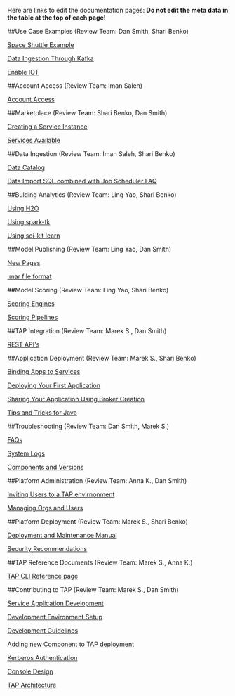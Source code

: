 Here are links to edit the documentation pages: **Do not edit the meta data in the table at the top of each page!** 

##Use Case Examples (Review Team: Dan Smith, Shari Benko)

[Space Shuttle Example](https://github.com/trustedanalytics/platform-wiki-0.8/blob/master/Use-Case-Examples/examples_spaceshuttle.md)

[Data Ingestion Through Kafka](https://github.com/trustedanalytics/platform-wiki-0.8/blob/master/Use-Case-Examples/examples_dataingestkafka.md)

[Enable IOT](https://github.com/trustedanalytics/platform-wiki-0.8/blob/master/Use-Case-Examples/examples_enableiot.md)


##Account Access (Review Team: Iman Saleh)

[Account Access](https://github.com/trustedanalytics/platform-wiki-0.8/blob/master/Account-Access/acctaccess_accessing.md)


##Marketplace (Review Team: Shari Benko, Dan Smith)

[Creating a Service Instance](https://github.com/trustedanalytics/platform-wiki-0.8/blob/master/Marketplace/marketplace_createinstance.md)

[Services Available](https://github.com/trustedanalytics/platform-wiki-0.8/blob/master/Marketplace/marketplace_services.md)


##Data Ingestion (Review Team: Iman Saleh, Shari Benko)

[Data Catalog](https://github.com/trustedanalytics/platform-wiki-0.8/blob/master/Data-Ingestion/dataingest_datacatalog.md)

[Data Import SQL combined with Job Scheduler FAQ](https://github.com/trustedanalytics/platform-wiki-0.8/blob/master/Data-Ingestion/dataingest_sqlimport_scheduler.md)


##Bulding Analytics (Review Team: Ling Yao, Shari Benko)

[Using H2O](https://github.com/trustedanalytics/platform-wiki-0.8/blob/master/Building-Analytics/buildanalytics_h2o.md)

[Using spark-tk](https://github.com/trustedanalytics/platform-wiki-0.8/blob/master/Building-Analytics/buildanalytics_sparktk.md)

[Using sci-kit learn](https://github.com/trustedanalytics/platform-wiki-0.8/blob/master/Building-Analytics/buildanalytics_scikitlearn.md)



##Model Publishing (Review Team: Ling Yao, Dan Smith)

[New Pages](https://github.com/trustedanalytics/platform-wiki-0.8/blob/master/Model-Publishing/models_newpages.md)

[.mar file format](https://github.com/trustedanalytics/platform-wiki-0.8/blob/master/Model-Publishing/models_marformat.md)



##Model Scoring (Review Team: Ling Yao, Shari Benko)

[Scoring Engines](https://github.com/trustedanalytics/platform-wiki-0.8/blob/master/Model-Scoring/modelscoring_scoringengine.md)

[Scoring Pipelines](https://github.com/trustedanalytics/platform-wiki-0.8/blob/master/Model-Scoring/modelscoring_scoringpipeline.md)



##TAP Integration (Review Team: Marek S., Dan Smith)

[REST API's](https://github.com/trustedanalytics/platform-wiki-0.8/blob/master/integration/integration_restapis.md)


##Application Deployment (Review Team: Marek S., Shari Benko)

[Binding Apps to Services](https://github.com/trustedanalytics/platform-wiki-0.8/blob/master/Application-Development/appdev_bindingapps.md)

[Deploying Your First Application](https://github.com/trustedanalytics/platform-wiki-0.8/blob/master/Application-Development/appdev_deployapp.md)

[Sharing Your Application Using Broker Creation](https://github.com/trustedanalytics/platform-wiki-0.8/blob/master/Application-Development/appdev_sharingapps.md)

[Tips and Tricks for Java](https://github.com/trustedanalytics/platform-wiki-0.8/blob/master/Application-Development/appdev_tipstricks.md)


##Troubleshooting (Review Team: Dan Smith, Marek S.)

[FAQs](https://github.com/trustedanalytics/platform-wiki-0.8/blob/master/Troubleshooting/troubleshoot_faqs.md)

[System Logs](https://github.com/trustedanalytics/platform-wiki-0.8/blob/master/Troubleshooting/troubleshoot_systemlogs.md)

[Components and Versions](https://github.com/trustedanalytics/platform-wiki-0.8/blob/master/Troubleshooting/troubleshoot_components.md)


##Platform Administration (Review Team: Anna K., Dan Smith)

[Inviting Users to a TAP envirnonment](https://github.com/trustedanalytics/platform-wiki-0.8/blob/master/Platform-Administration/administration_inviteusers.md)

[Managing Orgs and Users](https://github.com/trustedanalytics/platform-wiki-0.8/blob/master/Platform-Administration/administration_manageorgsusers.md)


##Platform Deployment (Review Team: Marek S., Shari Benko)

[Deployment and Maintenance Manual](https://github.com/trustedanalytics/platform-wiki-0.8/blob/master/Platform-Deployment/deployment-and-maintenance-manual.md)

[Security Recommendations](https://github.com/trustedanalytics/platform-wiki-0.8/blob/master/Platform-Deployment/deployment_securityrecommends.md)


##TAP Reference Documents (Review Team: Marek S., Anna K.)

[TAP CLI Reference page](https://github.com/trustedanalytics/platform-wiki-0.8/blob/master/Reference-Documents/reference_cli.md)


##Contributing to TAP (Review Team: Marek S., Dan Smith)

[Service Application Development](https://github.com/trustedanalytics/platform-wiki-0.8/blob/master/Contributing-to-TAP/contributing_appdev.md)

[Development Environment Setup](https://github.com/trustedanalytics/platform-wiki-0.8/blob/master/Contributing-to-TAP/contributing_devenvironment.md)

[Development Guidelines](https://github.com/trustedanalytics/platform-wiki-0.8/blob/master/Contributing-to-TAP/contributing_devguidelines.md)

[Adding new Component to TAP deployment](https://github.com/trustedanalytics/platform-wiki-0.8/blob/master/Contributing-to-TAP/contributing_addnew.md)

[Kerberos Authentication](https://github.com/trustedanalytics/platform-wiki-0.8/blob/master/Contributing-to-TAP/contributing_kerberosauth.md)

[Console Design](https://github.com/trustedanalytics/platform-wiki-0.8/blob/master/Contributing-to-TAP/contributing_consoledesign.md)

[TAP Architecture](https://github.com/trustedanalytics/platform-wiki-0.8/blob/master/Contributing-to-TAP/contributing_architecture.md)

